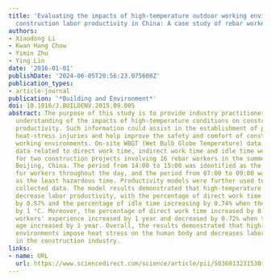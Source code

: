 ```yaml
---
title: 'Evaluating the impacts of high-temperature outdoor working environments on
  construction labor productivity in China: A case study of rebar workers'
authors:
- Xiaodong Li
- Kwan Hang Chow
- Yimin Zhu
- Ying Lin
date: '2016-01-01'
publishDate: '2024-06-05T20:56:23.075608Z'
publication_types:
- article-journal
publication: '*Building and Environment*'
doi: 10.1016/J.BUILDENV.2015.09.005
abstract: The purpose of this study is to provide industry practitioners with a better
  understanding of the impacts of high-temperature conditions on construction labor
  productivity. Such information could assist in the establishment of plans to prevent
  heat-stress injuries and help improve the safety and comfort of construction labor
  working environments. On-site WBGT (Wet Bulb Globe Temperature) data and labor productivity
  data related to direct work time, indirect work time and idle time were measured
  for two construction projects involving 16 rebar workers in the summer of 2014 in
  Beijing, China. The period from 14:00 to 15:00 was identified as the most hazardous
  for workers throughout the day, and the period from 07:00 to 09:00 was identified
  as the least hazardous time. Productivity models were further used to analyze the
  collected data. The model results demonstrated that high-temperature environments
  decrease labor productivity, with the percentage of direct work time decreasing
  by 0.57% and the percentage of idle time increasing by 0.74% when the WBGT increased
  by 1 °C. Moreover, the percentage of direct work time increased by 0.33% when the
  workers' experience increased by 1 year and decreased by 0.72% when the workers'
  age increased by 1 year. Overall, the results demonstrated that high-temperature
  environments impose heat stress on the human body and decreases labor productivity
  in the construction industry.
links:
- name: URL
  url: https://www.sciencedirect.com/science/article/pii/S036013231530113X
---
```

